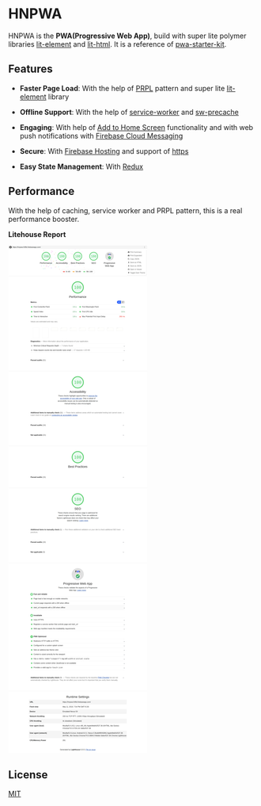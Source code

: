 # HNPWA

HNPWA is the **PWA(Progressive Web App)**, build with super lite polymer libraries [lit-element](https://github.com/polymer/lit-element) and [lit-html](https://github.com/polymer/lit-html). It is a reference of [pwa-starter-kit](https://github.com/Polymer/pwa-starter-kit).

## Features

- **Faster Page Load**: With the help of [PRPL](https://developers.google.com/web/fundamentals/performance/prpl-pattern/) pattern and super lite [lit-element](https://github.com/polymer/lit-element) library

- **Offline Support**: With the help of [service-worker](https://developers.google.com/web/fundamentals/primers/service-workers/) and [sw-precache](https://github.com/GoogleChromeLabs/sw-precache)

- **Engaging**: With help of [Add to Home Screen](https://developers.google.com/web/fundamentals/app-install-banners/) functionality and with web push notifications with [Firebase Cloud Messaging](https://firebase.google.com/docs/cloud-messaging/js/client)

- **Secure**: With [Firebase Hosting](https://firebase.google.com/docs/hosting/) and support of [https](https://developers.google.com/web/fundamentals/security/encrypt-in-transit/why-https)

- **Easy State Management**: With [Redux](https://redux.js.org/)

## Performance

With the help of caching, service worker and PRPL pattern, this is a real performance booster.

**Litehouse Report**

![Litehouse Report](litehouse_report.png?raw=true "Title")

## License

[MIT](https://github.com/HeratPatel/hnpwa/blob/master/LICENSE)

